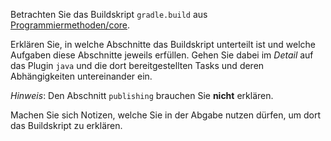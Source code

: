 Betrachten Sie das Buildskript `gradle.build` aus [Programmiermethoden/core](https://github.com/Programmiermethoden/core/blob/master/code/build.gradle).

Erklären Sie, in welche Abschnitte das Buildskript unterteilt ist und welche Aufgaben diese
Abschnitte jeweils erfüllen. Gehen Sie dabei im _Detail_ auf das Plugin `java` und die dort
bereitgestellten Tasks und deren Abhängigkeiten untereinander ein.

_Hinweis_: Den Abschnitt `publishing` brauchen Sie **nicht** erklären.

Machen Sie sich Notizen, welche Sie in der Abgabe nutzen dürfen, um dort das Buildskript zu erklären.
